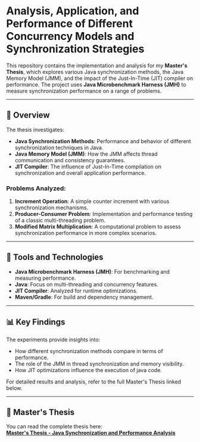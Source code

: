 # Analysis, Application, and Performance of Different Concurrency Models and Synchronization Strategies

This repository contains the implementation and analysis for my **Master's Thesis**, which explores various Java synchronization methods, the Java Memory Model (JMM), and the impact of the Just-In-Time (JIT) compiler on performance. The project uses **Java Microbenchmark Harness (JMH)** to measure synchronization performance on a range of problems.

---

## 📖 Overview

The thesis investigates:
- **Java Synchronization Methods**: Performance and behavior of different synchronization techniques in Java.
- **Java Memory Model (JMM)**: How the JMM affects thread communication and consistency guarantees.
- **JIT Compiler**: The influence of Just-In-Time compilation on synchronization and overall application performance.

### Problems Analyzed:
1. **Increment Operation**: A simple counter increment with various synchronization mechanisms.
2. **Producer-Consumer Problem**: Implementation and performance testing of a classic multi-threading problem.
3. **Modified Matrix Multiplication**: A computational problem to assess synchronization performance in more complex scenarios.

---

## 🚀 Tools and Technologies

- **Java Microbenchmark Harness (JMH)**: For benchmarking and measuring performance.
- **Java**: Focus on multi-threading and concurrency features.
- **JIT Compiler**: Analyzed for runtime optimizations.
- **Maven/Gradle**: For build and dependency management.

---

## 📊 Key Findings

The experiments provide insights into:
- How different synchronization methods compare in terms of performance.
- The role of the JMM in thread synchronization and memory visibility.
- How JIT optimizations influence the execution of java code.

For detailed results and analysis, refer to the full Master's Thesis linked below.

---

## 📜 Master's Thesis

You can read the complete thesis here:  
[**Master's Thesis - Java Synchronization and Performance Analysis**](https://drive.google.com/file/d/1Vtoc3AMKm56kv8rEzsw89rCXrBapuhI0/view?usp=share_link)
